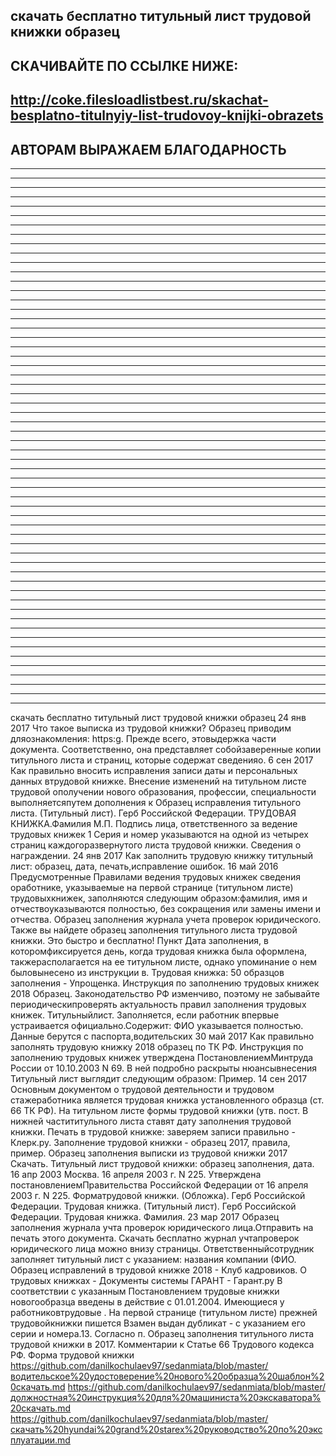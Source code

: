 скачать бесплатно титульный лист трудовой книжки образец
--------------------------------------------------
СКАЧИВАЙТЕ ПО ССЫЛКЕ НИЖЕ:
--------------------------------------------------
http://coke.filesloadlistbest.ru/skachat-besplatno-titulnyiy-list-trudovoy-knijki-obrazets
--------------------------------------------------
АВТОРАМ ВЫРАЖАЕМ БЛАГОДАРНОСТЬ
--------------------------------------------------
--------------------------------------------------
--------------------------------------------------
--------------------------------------------------
--------------------------------------------------
--------------------------------------------------
--------------------------------------------------
--------------------------------------------------
--------------------------------------------------
--------------------------------------------------
--------------------------------------------------
--------------------------------------------------
--------------------------------------------------
--------------------------------------------------
--------------------------------------------------
--------------------------------------------------
--------------------------------------------------
--------------------------------------------------
--------------------------------------------------
--------------------------------------------------
--------------------------------------------------
--------------------------------------------------
--------------------------------------------------
--------------------------------------------------
--------------------------------------------------
--------------------------------------------------
--------------------------------------------------
--------------------------------------------------
--------------------------------------------------
--------------------------------------------------
--------------------------------------------------
--------------------------------------------------
--------------------------------------------------
--------------------------------------------------
--------------------------------------------------
--------------------------------------------------
--------------------------------------------------
--------------------------------------------------
--------------------------------------------------
--------------------------------------------------
--------------------------------------------------
--------------------------------------------------
--------------------------------------------------
--------------------------------------------------
--------------------------------------------------
--------------------------------------------------
--------------------------------------------------
--------------------------------------------------
--------------------------------------------------
--------------------------------------------------
--------------------------------------------------
--------------------------------------------------
--------------------------------------------------
--------------------------------------------------
--------------------------------------------------
--------------------------------------------------
--------------------------------------------------
--------------------------------------------------
--------------------------------------------------
скачать бесплатно титульный лист трудовой книжки образец 24 янв 2017  Что такое выписка из трудовой книжки? Образец приводим дляознакомления: https:g. Прежде всего, этовыдержка части документа. Соответственно, она представляет собойзаверенные копии титульного листа и страниц, которые содержат сведенияо. 6 сен 2017  Как правильно вносить исправления записи даты и персональных данных втрудовой книжке.  Внесение изменений на титульном листе трудовой ополучении нового образования, профессии, специальности выполняетсяпутем дополнения к  Образец исправления титульного листа. (Титульный лист). Герб Российской Федерации. ТРУДОВАЯ КНИЖКА.Фамилия  М.П. Подпись лица, ответственного за ведение трудовых книжек 1 Серия и номер указываются на одной из четырех страниц каждогоразвернутого листа трудовой книжки. Сведения о награждении. 24 янв 2017  Как заполнить трудовую книжку титульный лист: образец, дата, печать,исправление ошибок. 16 май 2016  Предусмотренные Правилами ведения трудовых книжек сведения оработнике, указываемые на первой странице (титульном листе) трудовыхкнижек, заполняются следующим образом:фамилия, имя и отчествоуказываются полностью, без сокращения или замены имени и отчества. Образец заполнения журнала учета проверок юридического. Также вы найдете образец заполнения титульного листа трудовой книжки. Это быстро и бесплатно!  Пункт Дата заполнения, в которомфиксируется день, когда трудовая книжка была оформлена, такжерасполагается на ее титульном листе, однако упоминание о нем быловынесено из инструкции в. Трудовая книжка: 50 образцов заполнения - Упрощенка. Инструкция по заполнению трудовых книжек 2018  Образец. Законодательство РФ изменчиво, поэтому не забывайте периодическипроверять актуальность правил заполнения трудовых книжек.  Титульныйлист. Заполняется, если работник впервые устраивается официально.Содержит: ФИО  указывается полностью. Данные берутся с паспорта,водительских
30 май 2017  Как правильно заполнять трудовую книжку 2018  образец по ТК РФ. Инструкция по заполнению трудовых книжек утверждена ПостановлениемМинтруда России от 10.10.2003 N 69. В ней подробно раскрыты нюансывнесения  Титульный лист выглядит следующим образом: Пример. 14 сен 2017  Основным документом о трудовой деятельности и трудовом стажеработника является трудовая книжка установленного образца (ст. 66 ТК РФ). На титульном листе формы трудовой книжки (утв. пост.  В нижней частититульного листа ставят дату заполнения трудовой книжки. Печать в трудовой книжке: заверяем записи правильно - Клерк.ру. Заполнение трудовой книжки - образец 2017, правила, пример. Образец заполнения выписки из трудовой книжки 2017  Скачать. Титульный лист трудовой книжки: образец заполнения, дата. 16 апр 2003  Москва. 16 апреля 2003 г. N 225. Утверждена постановлениемПравительства Российской Федерации от 16 апреля 2003 г. N 225. Форматрудовой книжки. (Обложка). Герб Российской Федерации. Трудовая книжка. (Титульный лист). Герб Российской Федерации. Трудовая книжка. Фамилия. 23 мар 2017  Образец заполнения журнала учта проверок юридического лица.Отправить на печать  этого документа. Скачать бесплатно журнал учтапроверок юридического лица можно внизу страницы.  Ответственныйсотрудник заполняет титульный лист с указанием: названия компании (ФИО. Образец исправлений в трудовой книжке 2018 - Клуб кадровиков. О трудовых книжках - Документы системы ГАРАНТ - Гарант.ру
В соответствии с указанным Постановлением трудовые книжки новогообразца введены в действие с 01.01.2004. Имеющиеся у работниковтрудовые . На первой странице (титульном листе) прежней трудовойкнижки пишется Взамен выдан дубликат - с указанием его серии и номера.13. Согласно п. Образец заполнения титульного листа трудовой книжки в 2017. Комментарии к Статье 66 Трудового кодекcа РФ. Форма трудовой книжки
https://github.com/danilkochulaev97/sedanmiata/blob/master/водительское%20удостоверение%20нового%20образца%20шаблон%20скачать.md
https://github.com/danilkochulaev97/sedanmiata/blob/master/должностная%20инструкция%20для%20машиниста%20экскаватора%20скачать.md
https://github.com/danilkochulaev97/sedanmiata/blob/master/скачать%20hyundai%20grand%20starex%20руководство%20по%20эксплуатации.md